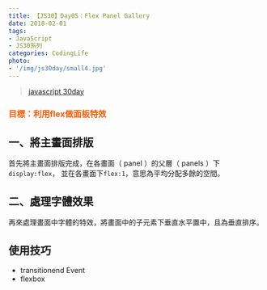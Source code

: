 ```yaml
---
title: 【JS30】Day05：Flex Panel Gallery
date: 2018-02-01
tags:
- JavaScript
- JS30系列
categories: CodingLife
photo:
- '/img/js30day/small4.jpg'
---
```


> [javascript 30day](https://javascript30.com/)

<!-- more -->

### <span style="color:#ff5900">目標：利用flex做面板特效</span>

## 一、將主畫面排版

首先將主畫面排版完成，在各畫面（ panel ）的父層（ panels ）下`display:flex`，
並在各畫面下`flex:1`，意思為平均分配多餘的空間。

## 二、處理字體效果

再來處理畫面中字體的特效，將畫面中的子元素下垂直水平置中，且為垂直排序。

## 使用技巧

*   transitionend Event
*   flexbox
